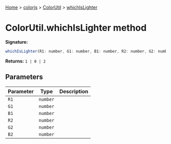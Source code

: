 [Home](./index) &gt; [colorjs](./colorjs.md) &gt; [ColorUtil](./colorjs.colorutil.md) &gt; [whichIsLighter](./colorjs.colorutil.whichislighter.md)

# ColorUtil.whichIsLighter method

**Signature:**

```javascript
whichIsLighter(R1: number, G1: number, B1: number, R2: number, G2: number, B2: number): 1 | 0 | 2;
```

**Returns:** `1 | 0 | 2`

## Parameters

| Parameter | Type     | Description |
| --------- | -------- | ----------- |
| `R1`      | `number` |             |
| `G1`      | `number` |             |
| `B1`      | `number` |             |
| `R2`      | `number` |             |
| `G2`      | `number` |             |
| `B2`      | `number` |             |
